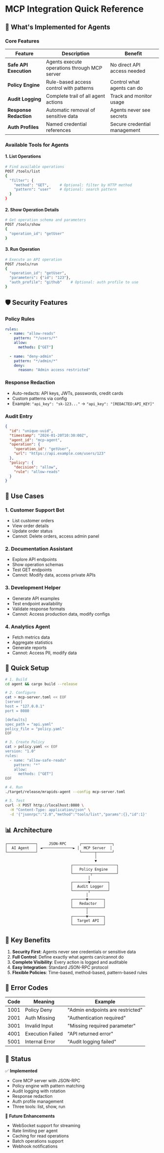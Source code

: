 # MCP Integration Quick Reference

## 🚀 What's Implemented for Agents

### Core Features

| Feature | Description | Benefit |
|---------|-------------|---------|
| **Safe API Execution** | Agents execute operations through MCP server | No direct API access needed |
| **Policy Engine** | Rule-based access control with patterns | Control what agents can do |
| **Audit Logging** | Complete trail of all agent actions | Track and monitor usage |
| **Response Redaction** | Automatic removal of sensitive data | Agents never see secrets |
| **Auth Profiles** | Named credential references | Secure credential management |

### Available Tools for Agents

#### 1. List Operations
```bash
# Find available operations
POST /tools/list
{
  "filter": {
    "method": "GET",     # Optional: filter by HTTP method
    "pattern": "user"    # Optional: search pattern
  }
}
```

#### 2. Show Operation Details  
```bash
# Get operation schema and parameters
POST /tools/show
{
  "operation_id": "getUser"
}
```

#### 3. Run Operation
```bash
# Execute an API operation
POST /tools/run
{
  "operation_id": "getUser",
  "parameters": {"id": "123"},
  "auth_profile": "github"    # Optional: auth profile to use
}
```

## 🛡️ Security Features

### Policy Rules
```yaml
rules:
  - name: "allow-reads"
    pattern: "*/users/*"
    allow:
      methods: ["GET"]
      
  - name: "deny-admin"
    pattern: "*/admin/*"
    deny:
      reason: "Admin access restricted"
```

### Response Redaction
- Auto-redacts: API keys, JWTs, passwords, credit cards
- Custom patterns via config
- Example: `"api_key": "sk-123..."` → `"api_key": "[REDACTED:API_KEY]"`

### Audit Entry
```json
{
  "id": "unique-uuid",
  "timestamp": "2024-01-20T10:30:00Z",
  "agent_id": "mcp-agent",
  "operation": {
    "operation_id": "getUser",
    "url": "https://api.example.com/users/123"
  },
  "policy": {
    "decision": "allow",
    "rule": "allow-reads"
  }
}
```

## 🎯 Use Cases

### 1. **Customer Support Bot**
- List customer orders
- View order details
- Update order status
- Cannot: Delete orders, access admin panel

### 2. **Documentation Assistant**
- Explore API endpoints
- Show operation schemas
- Test GET endpoints
- Cannot: Modify data, access private APIs

### 3. **Development Helper**
- Generate API examples
- Test endpoint availability
- Validate response formats
- Cannot: Access production data, modify configs

### 4. **Analytics Agent**
- Fetch metrics data
- Aggregate statistics
- Generate reports
- Cannot: Access PII, modify data

## 🔧 Quick Setup

```bash
# 1. Build
cd agent && cargo build --release

# 2. Configure
cat > mcp-server.toml << EOF
[server]
host = "127.0.0.1"
port = 8080

[defaults]
spec_path = "api.yaml"
policy_file = "policy.yaml"
EOF

# 3. Create Policy
cat > policy.yaml << EOF
version: "1.0"
rules:
  - name: "allow-safe-reads"
    pattern: "*"
    allow:
      methods: ["GET"]
EOF

# 4. Run
./target/release/mrapids-agent --config mcp-server.toml

# 5. Test
curl -X POST http://localhost:8080 \
  -H "Content-Type: application/json" \
  -d '{"jsonrpc":"2.0","method":"tools/list","params":{},"id":1}'
```

## 📊 Architecture

```
┌─────────────┐     JSON-RPC      ┌──────────────┐
│  AI Agent   │ ◄──────────────► │  MCP Server  │
└─────────────┘                   └──────┬───────┘
                                         │
                                         ▼
                              ┌────────────────────┐
                              │   Policy Engine    │
                              └────────┬───────────┘
                                      │
                              ┌───────▼────────┐
                              │  Audit Logger  │
                              └───────┬────────┘
                                     │
                              ┌──────▼───────┐
                              │   Redactor   │
                              └──────┬───────┘
                                     │
                              ┌──────▼───────┐
                              │  Target API  │
                              └──────────────┘
```

## 🔑 Key Benefits

1. **Security First**: Agents never see credentials or sensitive data
2. **Full Control**: Define exactly what agents can/cannot do
3. **Complete Visibility**: Every action is logged and auditable
4. **Easy Integration**: Standard JSON-RPC protocol
5. **Flexible Policies**: Time-based, method-based, pattern-based rules

## 📝 Error Codes

| Code | Meaning | Example |
|------|---------|---------|
| 1001 | Policy Deny | "Admin endpoints are restricted" |
| 2001 | Auth Missing | "Authentication required" |
| 3001 | Invalid Input | "Missing required parameter" |
| 4001 | Execution Failed | "API returned error" |
| 5001 | Internal Error | "Audit logging failed" |

## 🚦 Status

✅ **Implemented**
- Core MCP server with JSON-RPC
- Policy engine with pattern matching
- Audit logging with rotation
- Response redaction
- Auth profile management
- Three tools: list, show, run

🚧 **Future Enhancements**
- WebSocket support for streaming
- Rate limiting per agent
- Caching for read operations
- Batch operations support
- Webhook notifications